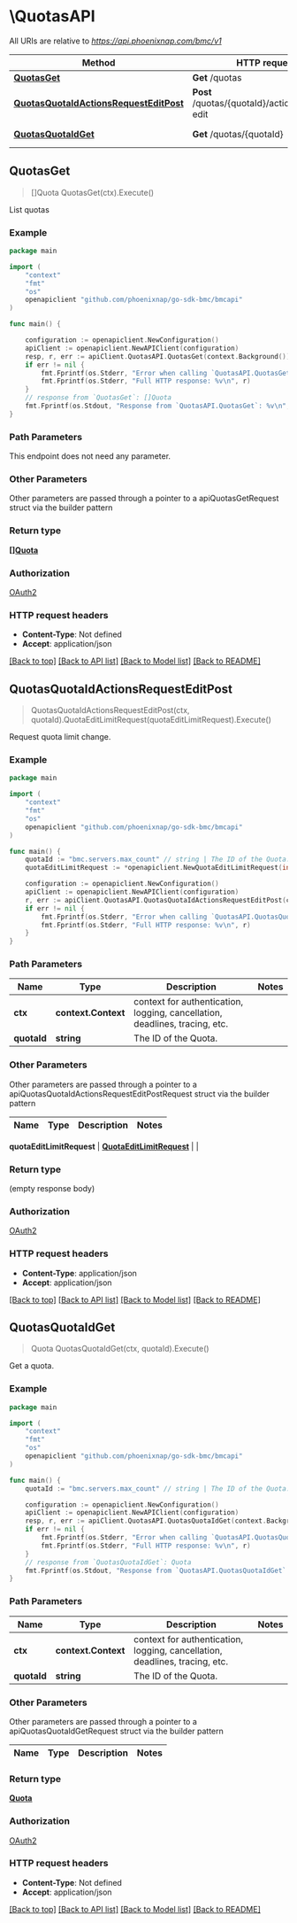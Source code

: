 # \QuotasAPI

All URIs are relative to *https://api.phoenixnap.com/bmc/v1*

Method | HTTP request | Description
------------- | ------------- | -------------
[**QuotasGet**](QuotasAPI.md#QuotasGet) | **Get** /quotas | List quotas
[**QuotasQuotaIdActionsRequestEditPost**](QuotasAPI.md#QuotasQuotaIdActionsRequestEditPost) | **Post** /quotas/{quotaId}/actions/request-edit | Request quota limit change.
[**QuotasQuotaIdGet**](QuotasAPI.md#QuotasQuotaIdGet) | **Get** /quotas/{quotaId} | Get a quota.



## QuotasGet

> []Quota QuotasGet(ctx).Execute()

List quotas



### Example

```go
package main

import (
	"context"
	"fmt"
	"os"
	openapiclient "github.com/phoenixnap/go-sdk-bmc/bmcapi"
)

func main() {

	configuration := openapiclient.NewConfiguration()
	apiClient := openapiclient.NewAPIClient(configuration)
	resp, r, err := apiClient.QuotasAPI.QuotasGet(context.Background()).Execute()
	if err != nil {
		fmt.Fprintf(os.Stderr, "Error when calling `QuotasAPI.QuotasGet``: %v\n", err)
		fmt.Fprintf(os.Stderr, "Full HTTP response: %v\n", r)
	}
	// response from `QuotasGet`: []Quota
	fmt.Fprintf(os.Stdout, "Response from `QuotasAPI.QuotasGet`: %v\n", resp)
}
```

### Path Parameters

This endpoint does not need any parameter.

### Other Parameters

Other parameters are passed through a pointer to a apiQuotasGetRequest struct via the builder pattern


### Return type

[**[]Quota**](Quota.md)

### Authorization

[OAuth2](../README.md#OAuth2)

### HTTP request headers

- **Content-Type**: Not defined
- **Accept**: application/json

[[Back to top]](#) [[Back to API list]](../README.md#documentation-for-api-endpoints)
[[Back to Model list]](../README.md#documentation-for-models)
[[Back to README]](../README.md)


## QuotasQuotaIdActionsRequestEditPost

> QuotasQuotaIdActionsRequestEditPost(ctx, quotaId).QuotaEditLimitRequest(quotaEditLimitRequest).Execute()

Request quota limit change.



### Example

```go
package main

import (
	"context"
	"fmt"
	"os"
	openapiclient "github.com/phoenixnap/go-sdk-bmc/bmcapi"
)

func main() {
	quotaId := "bmc.servers.max_count" // string | The ID of the Quota.
	quotaEditLimitRequest := *openapiclient.NewQuotaEditLimitRequest(int32(10), "I need more servers for my cluster.") // QuotaEditLimitRequest | 

	configuration := openapiclient.NewConfiguration()
	apiClient := openapiclient.NewAPIClient(configuration)
	r, err := apiClient.QuotasAPI.QuotasQuotaIdActionsRequestEditPost(context.Background(), quotaId).QuotaEditLimitRequest(quotaEditLimitRequest).Execute()
	if err != nil {
		fmt.Fprintf(os.Stderr, "Error when calling `QuotasAPI.QuotasQuotaIdActionsRequestEditPost``: %v\n", err)
		fmt.Fprintf(os.Stderr, "Full HTTP response: %v\n", r)
	}
}
```

### Path Parameters


Name | Type | Description  | Notes
------------- | ------------- | ------------- | -------------
**ctx** | **context.Context** | context for authentication, logging, cancellation, deadlines, tracing, etc.
**quotaId** | **string** | The ID of the Quota. | 

### Other Parameters

Other parameters are passed through a pointer to a apiQuotasQuotaIdActionsRequestEditPostRequest struct via the builder pattern


Name | Type | Description  | Notes
------------- | ------------- | ------------- | -------------

 **quotaEditLimitRequest** | [**QuotaEditLimitRequest**](QuotaEditLimitRequest.md) |  | 

### Return type

 (empty response body)

### Authorization

[OAuth2](../README.md#OAuth2)

### HTTP request headers

- **Content-Type**: application/json
- **Accept**: application/json

[[Back to top]](#) [[Back to API list]](../README.md#documentation-for-api-endpoints)
[[Back to Model list]](../README.md#documentation-for-models)
[[Back to README]](../README.md)


## QuotasQuotaIdGet

> Quota QuotasQuotaIdGet(ctx, quotaId).Execute()

Get a quota.



### Example

```go
package main

import (
	"context"
	"fmt"
	"os"
	openapiclient "github.com/phoenixnap/go-sdk-bmc/bmcapi"
)

func main() {
	quotaId := "bmc.servers.max_count" // string | The ID of the Quota.

	configuration := openapiclient.NewConfiguration()
	apiClient := openapiclient.NewAPIClient(configuration)
	resp, r, err := apiClient.QuotasAPI.QuotasQuotaIdGet(context.Background(), quotaId).Execute()
	if err != nil {
		fmt.Fprintf(os.Stderr, "Error when calling `QuotasAPI.QuotasQuotaIdGet``: %v\n", err)
		fmt.Fprintf(os.Stderr, "Full HTTP response: %v\n", r)
	}
	// response from `QuotasQuotaIdGet`: Quota
	fmt.Fprintf(os.Stdout, "Response from `QuotasAPI.QuotasQuotaIdGet`: %v\n", resp)
}
```

### Path Parameters


Name | Type | Description  | Notes
------------- | ------------- | ------------- | -------------
**ctx** | **context.Context** | context for authentication, logging, cancellation, deadlines, tracing, etc.
**quotaId** | **string** | The ID of the Quota. | 

### Other Parameters

Other parameters are passed through a pointer to a apiQuotasQuotaIdGetRequest struct via the builder pattern


Name | Type | Description  | Notes
------------- | ------------- | ------------- | -------------


### Return type

[**Quota**](Quota.md)

### Authorization

[OAuth2](../README.md#OAuth2)

### HTTP request headers

- **Content-Type**: Not defined
- **Accept**: application/json

[[Back to top]](#) [[Back to API list]](../README.md#documentation-for-api-endpoints)
[[Back to Model list]](../README.md#documentation-for-models)
[[Back to README]](../README.md)

